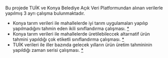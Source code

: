 Bu projede TUİK ve Konya Belediye Açık Veri Platformundan alınan verilerle yapılmış 3 ayrı çalışma bulunmaktadır. 
* Konya tarım verileri ile mahallelerde iyi tarım uygulamaları yapılıp yapılmadığını tahmin eden ikili sınıflandırma çalışması. [*](https://github.com/ulkudilemre/Forecast-of-production-with-agricultural-data-of-Turkish-provinces/blob/main/Alternative_product_estimation_with_Konya_agricultural_data.ipynb)
* Konya tarım verileri ile mahallelerde üretilebileccek altarnatif ürün tahmini yapıldığı çok etiketli sınıflandırma çalışması. [*](https://github.com/ulkudilemre/Forecast-of-production-with-agricultural-data-of-Turkish-provinces/blob/main/Multilabel_Classification%20(with%20Konya%20agricultural%20data).ipynb)
* TUİK verileri ile iller bazında gelecek yılların ürün üretim tahmininin yapıldığı zaman serisi çalışması. [*](https://github.com/ulkudilemre/Forecast-of-production-with-agricultural-data-of-Turkish-provinces/blob/main/model%20comparison%20(with%20a%20single%20product).ipynb)
